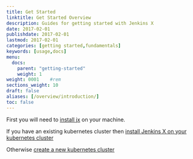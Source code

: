 ```yaml
---
title: Get Started
linktitle: Get Started Overview
description: Guides for getting started with Jenkins X 
date: 2017-02-01
publishdate: 2017-02-01
lastmod: 2017-02-01
categories: [getting started,fundamentals]
keywords: [usage,docs]
menu:
  docs:
    parent: "getting-started"
    weight: 1
weight: 0001	#rem
sections_weight: 10
draft: false
aliases: [/overview/introduction/]
toc: false
---
```


First you will need to [install jx](install) on your machine.

If you have an existing kubernetes cluster then [install Jenkins X on your kubernetes cluster](install-on-cluster)

Otherwise [create a new kubernetes cluster](create-cluster)
